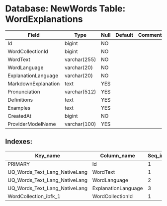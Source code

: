 # Database: NewWords Table: WordExplanations

 Field               | Type         | Null | Default | Comment
---------------------|--------------|------|---------|---------
 Id                  | bigint       | NO   |         |
 WordCollectionId    | bigint       | NO   |         |
 WordText            | varchar(255) | NO   |         |
 WordLanguage        | varchar(20)  | NO   |         |
 ExplanationLanguage | varchar(20)  | NO   |         |
 MarkdownExplanation | text         | YES  |         |
 Pronunciation       | varchar(512) | YES  |         |
 Definitions         | text         | YES  |         |
 Examples            | text         | YES  |         |
 CreatedAt           | bigint       | NO   |         |
 ProviderModelName   | varchar(100) | YES  |         |

## Indexes: 

 Key_name                      | Column_name         | Seq_in_index | Non_unique | Index_type | Visible
-------------------------------|---------------------|--------------|------------|------------|---------
 PRIMARY                       | Id                  |            1 |          0 | BTREE      | YES
 UQ_Words_Text_Lang_NativeLang | WordText            |            1 |          0 | BTREE      | YES
 UQ_Words_Text_Lang_NativeLang | WordLanguage        |            2 |          0 | BTREE      | YES
 UQ_Words_Text_Lang_NativeLang | ExplanationLanguage |            3 |          0 | BTREE      | YES
 WordCollection_ibfk_1         | WordCollectionId    |            1 |          1 | BTREE      | YES
